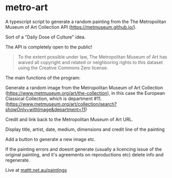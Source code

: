 # metro-art

A typescript script to generate a random painting from the The Metropolitan Museum of Art Collection API (https://metmuseum.github.io/).

Sort of a "Daily Dose of Culture" idea.

The API is completely open to the public!

>To the extent possible under law, The Metropolitan Museum of Art has waived all copyright and related or neighboring rights to this dataset using the Creative Commons Zero license. 

The main functions of the program:

Generate a random image from the Metropolitan Museum of Art Collection (https://www.metmuseum.org/art/the-collection), in this case the European Classical Collection, which is department #11. (https://www.metmuseum.org/art/collection/search?showOnly=withImage&department=11)

Credit and link back to the Metropolitan Museum of Art URL.

Display title, artist, date, medium, dimensions and credit line of the painting

Add a button to generate a new image etc.

If the painting errors and doesnt generate (usually a licencing issue of the original painting, and it's agreements on reproductions etc) delete info and regenerate.

Live at [mattt.net.au/paintings](https://mattt.net.au/paintings/)

